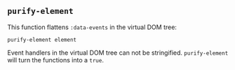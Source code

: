 ## `purify-element`

This function flattens `:data-events` in the virtual DOM tree:

```
purify-element element
```

Event handlers in the virtual DOM tree can not be stringified.
`purify-element` will turn the functions into a `true`.
